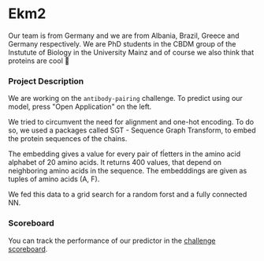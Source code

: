 # Ekm2

Our team is from Germany and we are from Albania, Brazil, Greece and Germany respectively.
We are PhD students in the CBDM group of the Instutute of Biology in the University Mainz and of course we also think that proteins are cool 🙌

### Project Description
We are working on the `antibody-pairing` challenge.
To predict using our model, press "Open Application" on the left. 

We tried to circumvent the need for alignment and one-hot encoding. 
To do so, we used a packages called SGT - Sequence Graph Transform, to embed the protein sequences of the chains. 

The embedding gives a value for every pair of fĺetters in the amino acid alphabet of 20 amino acids. 
It returns 400 values, that depend on neighboring amino acids in the sequence. The embedddings are given as tuples of amino acids (A, F).

We fed this data to a grid search for a random forst and a fully connected NN. 

### Scoreboard
You can track the performance of our predictor in the [challenge scoreboard](https://biolib.com/biohackathon/antibody-pairing-scoreboard/).
